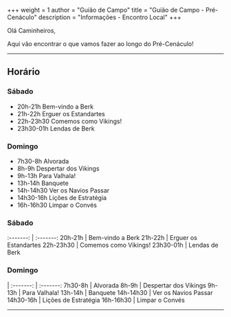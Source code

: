 +++
weight = 1
author = "Guião de Campo"
title = "Guião de Campo - Pré-Cenáculo" 
description = "Informações - Encontro Local" 
+++

Olá Caminheiros,

Aqui vão encontrar o que vamos fazer ao longo do Pré-Cenáculo!

---

## Horário

### Sábado
- 20h-21h   Bem-vindo a Berk
- 21h-22h   Erguer os Estandartes
- 22h-23h30 Comemos como Vikings!
- 23h30-01h Lendas de Berk

### Domingo
- 7h30-8h   Alvorada
- 8h-9h     Despertar dos Vikings
- 9h-13h    Para Valhala!
- 13h-14h   Banquete
- 14h-14h30 Ver os Navios Passar
- 14h30-16h Lições de Estratégia
- 16h-16h30 Limpar o Convés


### Sábado
:-------: | :-------:
20h-21h | Bem-vindo a Berk
21h-22h | Erguer os Estandartes
22h-23h30 | Comemos como Vikings!
23h30-01h | Lendas de Berk

### Domingo
 |
:-------: | :-------:
7h30-8h | Alvorada
8h-9h | Despertar dos Vikings
9h-13h | Para Valhala!
13h-14h | Banquete
14h-14h30 | Ver os Navios Passar
14h30-16h | Lições de Estratégia
16h-16h30 | Limpar o Convés


---
